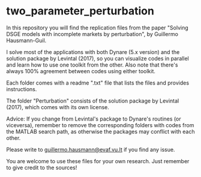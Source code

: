 # two_parameter_perturbation
In this repository you will find the replication files from the paper "Solving DSGE models with incomplete markets by perturbation", by Guillermo Hausmann-Guil.

I solve most of the applications with both Dynare (5.x version) and the solution package by Levintal (2017), so you can visualize codes in parallel and learn how to use one toolkit from the other. Also note that there's always 100% agreement between codes using either toolkit.   
 
Each folder comes with a readme ".txt" file that lists the files and provides instructions.  
 
The folder "Perturbation" consists of the solution package by Levintal (2017), which comes with its own license.
 

Advice: If you change from Levintal's package to Dynare's routines (or viceversa), remember to remove the corresponding folders with codes from the MATLAB search path, as otherwise the packages may conflict with each other.  
 
Please write to guillermo.hausmann@evaf.vu.lt if you find any issue.  

You are welcome to use these files for your own research. Just remember to give credit to the sources!  



